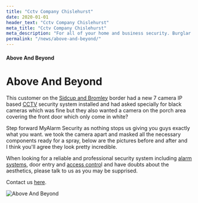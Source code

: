 ```yaml
---
title: "Cctv Company Chislehurst"
date: 2020-01-01
header_text: "Cctv Company Chislehurst"
meta_title: "Cctv Company Chislehurst"
meta_description: "For all of your home and business security. Burglar Alarm Servicing, Burglar Alarm Installation, Alarm Battery and CCTV. Call 020 8302 4065 or email us."
permalink: "/news/above-and-beyond/"
---
```


#### Above And Beyond

# Above And Beyond

This customer on the [Sidcup and Bromley](../pages/bromley.php.html) border had a new 7 camera IP based [CCTV](../categories/cctv.php.html) security system installed and had asked specially for black cameras which was fine but they also wanted a camera on the porch area covering the front door which only come in white?

Step forward MyAlarm Security as nothing stops us giving you guys exactly what you want. we took the camera apart and masked all the necessary components ready for a spray, below are the pictures before and after and I think you\'ll agree they look pretty incredible.

When looking for a reliable and professional security system including [alarm systems](../categories/burglar-alarms.php.html), door entry and [access contro](../categories/access-control.php.html)l and have doubts about the aesthetics, please talk to us as you may be supprised.

Contact us [here](../contact.php.html).

![Above And Beyond](https://res.cloudinary.com/kbs/image/upload/oaxivjubqoiinm3yyyyz.jpg)
